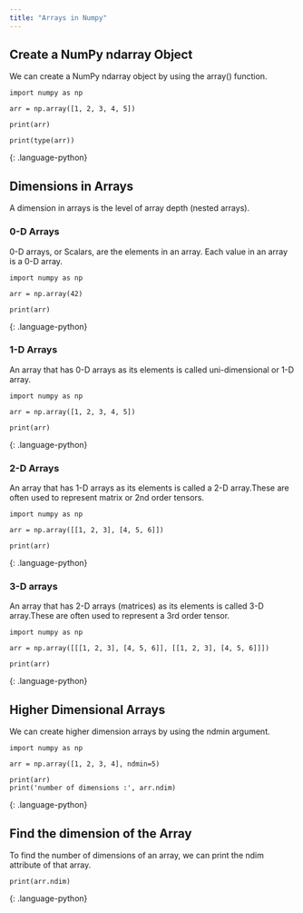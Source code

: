 ```yaml
---
title: "Arrays in Numpy"
---
```


## Create a NumPy ndarray Object
We can create a NumPy ndarray object by using the array() function.

~~~
import numpy as np

arr = np.array([1, 2, 3, 4, 5])

print(arr)

print(type(arr))
~~~
{: .language-python}



## Dimensions in Arrays

A dimension in arrays is the level of array depth (nested arrays).

### 0-D Arrays
0-D arrays, or Scalars, are the elements in an array. Each value in an array is a 0-D array.
~~~
import numpy as np

arr = np.array(42)

print(arr)
~~~
{: .language-python}

### 1-D Arrays
An array that has 0-D arrays as its elements is called uni-dimensional or 1-D array.

~~~
import numpy as np

arr = np.array([1, 2, 3, 4, 5])

print(arr)
~~~
{: .language-python}

### 2-D Arrays
An array that has 1-D arrays as its elements is called a 2-D array.These are often used to represent matrix or 2nd order tensors.
 ~~~
 import numpy as np

arr = np.array([[1, 2, 3], [4, 5, 6]])

print(arr)
 ~~~
{: .language-python}

### 3-D arrays
An array that has 2-D arrays (matrices) as its elements is called 3-D array.These are often used to represent a 3rd order tensor.
~~~
import numpy as np

arr = np.array([[[1, 2, 3], [4, 5, 6]], [[1, 2, 3], [4, 5, 6]]])

print(arr)
~~~
{: .language-python}

## Higher Dimensional Arrays

We can create higher dimension arrays by using the ndmin argument.

~~~
import numpy as np

arr = np.array([1, 2, 3, 4], ndmin=5)

print(arr)
print('number of dimensions :', arr.ndim)
~~~
{: .language-python}

## Find the dimension of the Array

To find the number of dimensions of an array, we can print the ndim attribute of that array.

~~~
print(arr.ndim)
~~~
{: .language-python}
